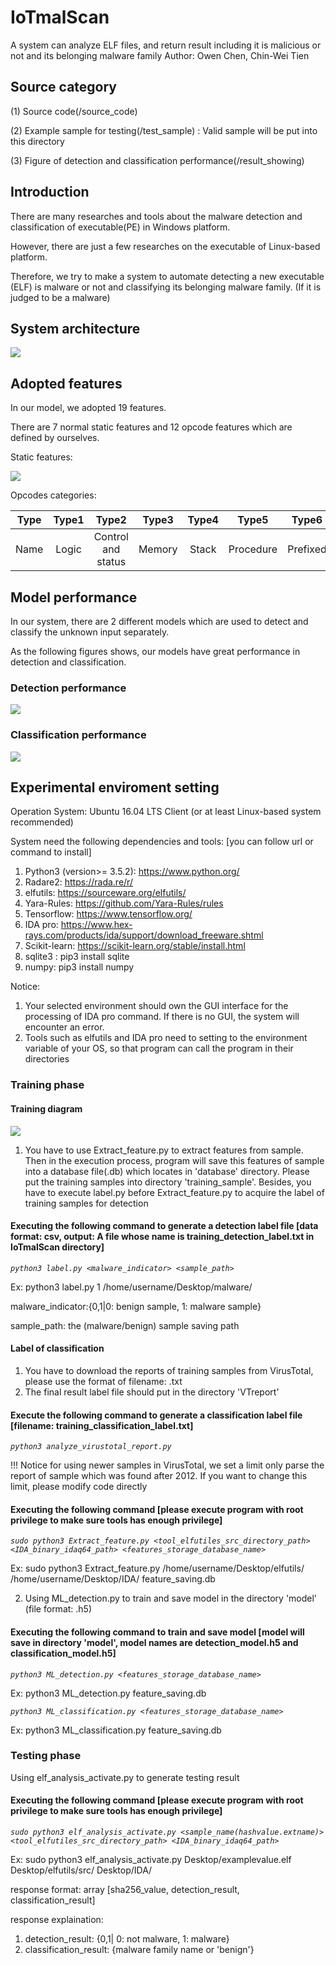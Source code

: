 # IoTmalScan
A system can analyze ELF files, and return result including it is malicious or not and its belonging malware family
Author: Owen Chen, Chin-Wei Tien

## Source category

(1) Source code(/source_code)

(2) Example sample for testing(/test_sample) : Valid sample will be put into this directory

(3) Figure of detection and classification performance(/result_showing)

## Introduction 

There are many researches and tools about the malware detection and classification of executable(PE) in Windows platform.

However, there are just a few researches on the executable of Linux-based platform. 

Therefore, we try to make a system to automate detecting a new executable (ELF) is malware or not and classifying its belonging malware family. (If it is judged to be a malware)

## System architecture

![](https://github.com/fire78625/IoTmalScan/blob/master/result_showing/Figure1.png)

## Adopted features

In our model, we adopted 19 features.

There are 7 normal static features and 12 opcode features which are defined by ourselves.

Static features:

![](https://github.com/fire78625/IoTmalScan/blob/master/result_showing/Figure17.png)

Opcodes categories:

| Type | Type1 | Type2 | Type3 | Type4 | Type5 | Type6 | Type7 | Type8 | Type9 | Type10 | Type11 | Type12 |
|:-----:|:------:|:------:|:------:|:------:|:------:|:------:|:------:|:------:|:------:|:-------:|:-------:|:-------:|
| Name | Logic | Control and status | Memory | Stack | Procedure | Prefixed |　System I/O | Arithmetic | System | Branch | Execution time | Others |

## Model performance

In our system, there are 2 different models which are used to detect and classify the unknown input separately.

As the following figures shows, our models have great performance in detection and classification.

### Detection performance
![](https://github.com/fire78625/IoTmalScan/blob/master/result_showing/Figure10.png)

### Classification performance
![](https://github.com/fire78625/IoTmalScan/blob/master/result_showing/Figure11.png)

## Experimental enviroment setting

Operation System: Ubuntu 16.04 LTS Client (or at least Linux-based system recommended)

System need the following dependencies and tools: [you can follow url or command to install]
1. Python3 (version>= 3.5.2): https://www.python.org/
2. Radare2: https://rada.re/r/
3. elfutils: https://sourceware.org/elfutils/
4. Yara-Rules: https://github.com/Yara-Rules/rules
5. Tensorflow: https://www.tensorflow.org/
6. IDA pro: https://www.hex-rays.com/products/ida/support/download_freeware.shtml
7. Scikit-learn: https://scikit-learn.org/stable/install.html
8. sqlite3 : pip3 install sqlite
9. numpy: pip3 install numpy

Notice:
1. Your selected environment should own the GUI interface for the processing of IDA pro command. If there is no GUI, the system will encounter an error.
2. Tools such as elfutils and IDA pro need to setting to the environment variable of your OS, so that program can call the program in their directories

### Training phase

#### Training diagram

![](https://github.com/fire78625/IoTmalScan/blob/master/result_showing/training_diagram.JPG)

1. You have to use Extract_feature.py to extract features from sample. Then in the execution process, program will save this features of sample into a database file(.db) which locates in 'database' directory. Please put the training samples into directory 'training_sample'. Besides, you have to execute label.py before Extract_feature.py to acquire the label of training samples for detection 

#### Executing the following command to generate a detection label file [data format: csv, output: A file whose name is training_detection_label.txt in IoTmalScan directory]

*`python3 label.py <malware_indicator> <sample_path>`*

Ex: python3 label.py 1 /home/username/Desktop/malware/

malware_indicator:{0,1|0: benign sample, 1: malware sample}

sample_path: the (malware/benign) sample saving path

#### Label of classification

1. You have to download the reports of training samples from VirusTotal, please use the format of filename: <hashvalue>.txt
2. The final result label file should put in the directory 'VTreport'

#### Execute the following command to generate a classification label file [filename: training_classification_label.txt]

*`python3 analyze_virustotal_report.py`*

!!! Notice for using newer samples in VirusTotal, we set a limit only parse the report of sample which was found after 2012. If you want to change this limit, please modify code directly

#### Executing the following command [please execute program with root privilege to make sure tools has enough privilege]

*`sudo python3 Extract_feature.py <tool_elfutiles_src_directory_path> <IDA_binary_idaq64_path> <features_storage_database_name>`*

Ex: sudo python3 Extract_feature.py /home/username/Desktop/elfutils/ /home/username/Desktop/IDA/ feature_saving.db

2. Using ML_detection.py to train and save model in the directory 'model' (file format: .h5)

#### Executing the following command to train and save model [model will save in directory 'model', model names are detection_model.h5 and classification_model.h5]

*`python3 ML_detection.py <features_storage_database_name>`*

Ex: python3 ML_detection.py feature_saving.db

*`python3 ML_classification.py <features_storage_database_name>`*

Ex: python3 ML_classification.py feature_saving.db

### Testing phase

Using elf_analysis_activate.py to generate testing result

#### Executing the following command [please execute program with root privilege to make sure tools has enough privilege]

*`sudo python3 elf_analysis_activate.py <sample_name(hashvalue.extname)> <tool_elfutiles_src_directory_path> <IDA_binary_idaq64_path>`*

Ex: sudo python3 elf_analysis_activate.py Desktop/examplevalue.elf Desktop/elfutils/src/ Desktop/IDA/

response format: array [sha256_value, detection_result, classification_result]

response explaination: 
1. detection_result: {0,1| 0: not malware, 1: malware}
2. classification_result: {malware family name or 'benign'}


